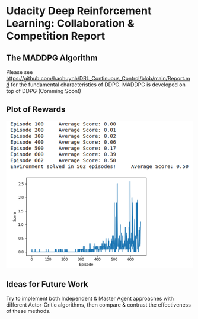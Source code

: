 # Udacity Deep Reinforcement Learning: Collaboration & Competition Report

## The MADDPG Algorithm
Please see https://github.com/haohuynh/DRL_Continuous_Control/blob/main/Report.md for the fundamental characteristics of DDPG.
MADDPG is developed on top of DDPG (Comming Soon!)

## Plot of Rewards
<img src="result.png"/>

## Ideas for Future Work
Try to implement both Independent & Master Agent approaches with different Actor-Critic algorithms, then compare & contrast the effectiveness of these methods.
